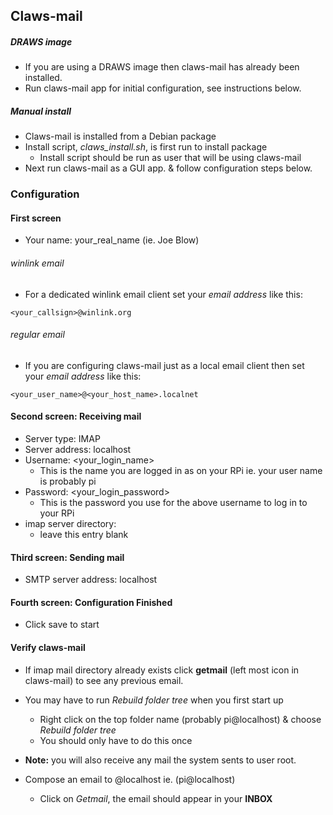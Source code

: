 ## Claws-mail

##### DRAWS image
* If you are using a DRAWS image then claws-mail has already been installed.
* Run claws-mail app for initial configuration, see instructions below.

##### Manual install
* Claws-mail is installed from a Debian package
* Install script, _claws_install.sh_, is first run to install package
  * Install script should be run as user that will be using claws-mail
* Next run claws-mail as a GUI app. & follow configuration steps below.


### Configuration

#### First screen

* Your name: your_real_name (ie. Joe Blow)

###### winlink email

* For a dedicated winlink email client set your _email address_ like this:

```
<your_callsign>@winlink.org
```

###### regular email
* If you are configuring claws-mail just as a local email client then set your _email address_ like this:

```
<your_user_name>@<your_host_name>.localnet
```


#### Second screen: Receiving mail

* Server type: IMAP
* Server address: localhost
* Username: <your_login_name>
  * This is the name you are logged in as on your RPi ie. your user name is probably pi
* Password: <your_login_password>
  * This is the password you use for the above username to log in to your RPi
* imap server directory:
  * leave this entry blank

#### Third screen: Sending mail

* SMTP server address: localhost

#### Fourth screen: Configuration Finished

* Click save to start

#### Verify claws-mail
* If imap mail directory already exists click **getmail** (left most icon in claws-mail) to see any previous email.

* You may have to run _Rebuild folder tree_ when you first start up
  * Right click on the top folder name (probably pi@localhost) & choose _Rebuild folder tree_
  * You should only have to do this once
* __Note:__ you will also receive any mail the system sents to user root.
* Compose an email to <user>@localhost ie. (pi@localhost)
  * Click on _Getmail_, the email should appear in your __INBOX__
